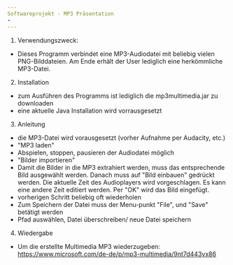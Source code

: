 ```yaml
---
Softwareprojekt - MP3 Präsentation
-
---
```


1. Verwendungszweck:

- Dieses Programm verbindet eine MP3-Audiodatei mit beliebig vielen PNG-Bilddateien. Am Ende erhält der User lediglich eine herkömmliche MP3-Datei.

2. Installation
- zum Ausführen des Programms ist lediglich die mp3multimedia.jar zu downloaden
- eine aktuelle Java Installation wird vorrausgesetzt
3. Anleitung
- die MP3-Datei wird vorausgesetzt (vorher Aufnahme per Audacity, etc.)
- "MP3 laden"
- Abspielen, stoppen, pausieren der Audiodatei möglich
- "Bilder importieren"
- Damit die Bilder in die MP3 extrahiert werden, muss das entsprechende Bild ausgewählt werden. Danach muss auf "Bild einbauen" gedrückt werden. Die aktuelle Zeit des Audioplayers wird vorgeschlagen. Es kann eine andere Zeit editiert werden. Per "OK" wird das Bild eingefügt.
- vorherigen Schritt beliebig oft wiederholen
- Zum Speichern der Datei muss der Menu-punkt "File", und "Save" betätigt werden
- Pfad auswählen, Datei überschreiben/ neue Datei speichern
4. Wiedergabe
- Um die erstellte Multimedia MP3 wiederzugeben: https://www.microsoft.com/de-de/p/mp3-multimedia/9nt7d443vx86